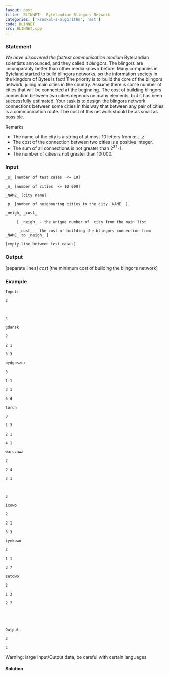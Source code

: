 ```yaml
---
layout: post
title:  BLINNET - Bytelandian Blingors Network
categories: ['kruskal-s-algorithm', 'mst']
code: BLINNET
src: BLINNET.cpp
---
```


### **Statement**

_We have discovered the fastest communication medium_ Bytelandian scientists
announced, and they called it _blingors_. The blingors are incomparably better
than other media known before. Many companies in Byteland started to build
blingors networks, so the information society in the kingdom of Bytes is fact!
The priority is to build the core of the blingors network, joinig main cities
in the country. Assume there is some number of cities that will be connected
at the beginning. The cost of building blingors connection between two cities
depends on many elements, but it has been successfully estimated. Your task is
to design the blingors network connections between some cities in this way
that between any pair of cities is a communication route. The cost of this
network should be as small as possible.

Remarks

  * The name of the city is a string of at most 10 letters from _a,...,z_. 
  * The cost of the connection between two cities is a positive integer. 
  * The sum of all connections is not greater than 2<sup>32</sup>-1. 
  * The number of cities is not greater than 10 000. 

### Input

    
    
    
    
    
      
    _s_ [number of test cases  <= 10]
    _n_ [number of cities  <= 10 000]
    _NAME_ [city name]
    _p_ [number of neigbouring cities to the city _NAME_ ]
    _neigh_ _cost_ 
         [ _neigh_ - the unique number of  city from the main list
          _cost_ - the cost of building the blingors connection from _NAME_ to _neigh_ ]
    [empty line between test cases]
    
    
    
    

### Output

[separate lines] _cost_ [the minimum cost of building the blingors network]

### Example

    
    
    Input:
    2
    
    4
    gdansk
    2
    2 1
    3 3
    bydgoszcz
    3
    1 1
    3 1
    4 4
    torun
    3
    1 3
    2 1
    4 1
    warszawa
    2
    2 4
    3 1
    
    3
    ixowo
    2
    2 1
    3 3
    iyekowo
    2
    1 1
    3 7
    zetowo
    2
    1 3 
    2 7
    
    
    Output:
    3
    4
    

Warning: large Input/Output data, be careful with certain languages



#### **Solution**



